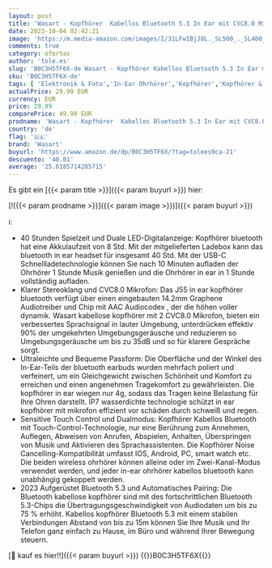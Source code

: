 ```yaml
---
layout: post
title: 'Wasart - Kopfhörer  Kabellos Bluetooth 5.3 In Ear mit CVC8.0 Mikrofon  40H Kabellose Noise Cancelling Earbuds mit 14.2mm Stereo  2023 Neue Wireless Kopfhörer IP7 Wasserdicht Weiß'
date: 2023-10-04 02:42:21
image: 'https://m.media-amazon.com/images/I/31LFwIBjJ8L._SL500_._SL400_.jpg'
comments: true
category: ofertas
author: 'tole.es'
slug: 'B0C3H5TF6X-de Wasart - Kopfhörer Kabellos Bluetooth 5.3 In Ear mit...'
sku: 'B0C3H5TF6X-de'
tags: [ 'Elektronik & Foto','In-Ear Ohrhörer','Kopfhörer','Kopfhörer & Zubehör','wasart','🇩🇪', ]
actualPrice: 29.99 EUR
currency: EUR
price: 29.99
comparePrice: 49.99 EUR
prodname: 'Wasart - Kopfhörer  Kabellos Bluetooth 5.3 In Ear mit CVC8.0 Mikrofon  40H Kabellose Noise Cancelling Earbuds mit 14.2mm Stereo  2023 Neue Wireless Kopfhörer IP7 Wasserdicht Weiß'
country: 'de'
flag: '🇩🇪'
brand: 'Wasart'
buyurl: 'https://www.amazon.de/dp/B0C3H5TF6X/?tag=tolees0ca-21'
descuento: '40.01'
average: '25.6185714285715'
---
```


Es gibt ein [{{< param title >}}]({{< param buyurl >}}) hier:

[![{{< param prodname >}}]({{< param image >}})]({{< param buyurl >}})

ℹ️:

- 40 Stunden Spielzeit und Duale LED-Digitalanzeige: Kopfhörer bluetooth hat eine Akkulaufzeit von 8 Std. Mit der mitgelieferten Ladebox kann das bluetooth in ear headset für insgesamt 40 Std. Mit der USB-C Schnellladetechnologie können Sie nach 10 Minuten aufladen der Ohrhörer 1 Stunde Musik genießen und die Ohrhörer in ear in 1 Stunde vollständig aufladen.
- Klarer Stereoklang und CVC8.0 Mikrofon: Das J55 in ear kopfhörer bluetooth verfügt über einen eingebauten 14.2mm Graphene Audiotreiber und Chip mit AAC Audiocodex , der die höhen voller dynamik. Wasart kabellose kopfhörer mit 2 CVC8.0 Mikrofon, bieten ein verbessertes Sprachsignal in lauter Umgebung, unterdrücken effektiv 90% der umgekehrten Umgebungsgeräusche und reduzieren so Umgebungsgeräusche um bis zu 35dB und so für klarere Gespräche sorgt.
- Ultraleichte und Bequeme Passform: Die Oberfläche und der Winkel des In-Ear-Teils der bluetooth earbuds wurden mehrfach poliert und verfeinert, um ein Gleichgewicht zwischen Schönheit und Komfort zu erreichen und einen angenehmen Tragekomfort zu gewährleisten. Die kopfhörer in ear wiegen nur 4g, sodass das Tragen keine Belastung für Ihre Ohren darstellt. IP7 wasserdichte technologie schützt in ear kopfhörer mit mikrofon effizient vor schäden durch schweiß und regen.
- Sensitive Touch Control und Dualmodus: Kopfhörer Kabellos Bluetooth mit Touch-Control-Technologie, nur eine Berührung zum Annehmen, Auflegen, Abweisen von Anrufen, Abspielen, Anhalten, Überspringen von Musik und Aktivieren des Sprachassistenten. Die Kopfhörer Noise Cancelling-Kompatibilität umfasst IOS, Android, PC, smart watch etc. Die beiden wireless ohrhörer können alleine oder im Zwei-Kanal-Modus verwendet werden, und jeder in-ear ohrhörer kabellos bluetooth kann unabhängig gekoppelt werden.
- 2023 Aufgerüstet Bluetooth 5.3 und Automatisches Pairing: Die Bluetooth kabellose kopfhörer sind mit des fortschrittlichen Bluetooth 5.3-Chips die Übertragungsgeschwindigkeit von Audiodaten um bis zu 75 % erhöht. Kabellos kopfhörer Bluetooth 5.3 mit einem stabilen Verbindungen Abstand von bis zu 15m können Sie Ihre Musik und Ihr Telefon ganz einfach zu Hause, im Büro und während Ihrer Bewegung steuern.

[🛒 kauf es hier!!]({{< param buyurl >}})
{{<world>}}B0C3H5TF6X{{</world>}}
